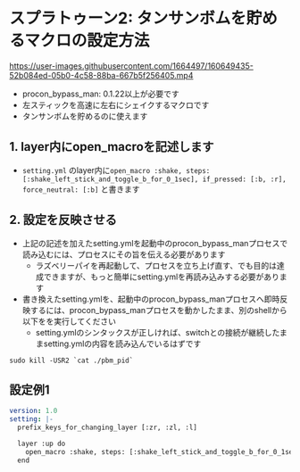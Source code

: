 # スプラトゥーン2: タンサンボムを貯めるマクロの設定方法

https://user-images.githubusercontent.com/1664497/160649435-52b084ed-05b0-4c58-88ba-667b5f256405.mp4

* procon_bypass_man: 0.1.22以上が必要です
* 左スティックを高速に左右にシェイクするマクロです
* タンサンボムを貯めるのに使えます

## 1. layer内にopen_macroを記述します
* `setting.yml` のlayer内に`open_macro :shake, steps: [:shake_left_stick_and_toggle_b_for_0_1sec], if_pressed: [:b, :r], force_neutral: [:b]` と書きます

## 2. 設定を反映させる
* 上記の記述を加えたsetting.ymlを起動中のprocon_bypass_manプロセスで読み込むには、プロセスにその旨を伝える必要があります
    * ラズベリーパイを再起動して、プロセスを立ち上げ直す、でも目的は達成できますが、もっと簡単にsetting.ymlを再読み込みする必要があります
* 書き換えたsetting.ymlを、起動中のprocon_bypass_manプロセスへ即時反映するには、procon_bypass_manプロセスを動かしたまま、別のshellから 以下をを実行してください
    * setting.ymlのシンタックスが正しければ、switchとの接続が継続したままsetting.ymlの内容を読み込んでいるはずです

```shell
sudo kill -USR2 `cat ./pbm_pid`
```

## 設定例1
```yaml
version: 1.0
setting: |-
  prefix_keys_for_changing_layer [:zr, :zl, :l]

  layer :up do
    open_macro :shake, steps: [:shake_left_stick_and_toggle_b_for_0_1sec], if_pressed: [:b, :r], force_neutral: [:b]
  end
```
